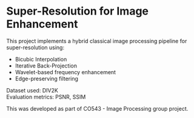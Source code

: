 # Super-Resolution for Image Enhancement

This project implements a hybrid classical image processing pipeline for super-resolution using:
- Bicubic Interpolation
- Iterative Back-Projection
- Wavelet-based frequency enhancement
- Edge-preserving filtering

Dataset used: DIV2K  
Evaluation metrics: PSNR, SSIM

This was developed as part of CO543 - Image Processing group project.
